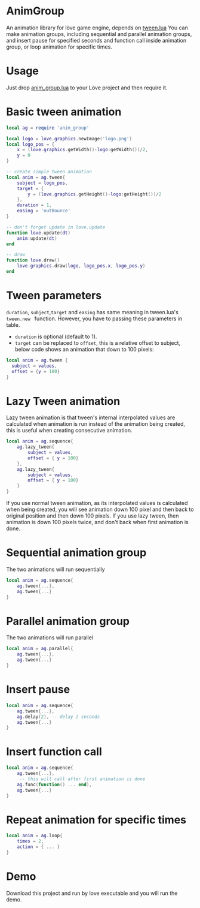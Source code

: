 # AnimGroup
An animation library for löve game engine, depends on [tween.lua](https://github.com/kikito/tween.lua)
You can make animation groups, including sequential and parallel animation groups, 
and insert pause for specified seconds and function call inside animation group, or loop animation for specific times.

# Usage
Just drop [anim_group.lua](https://github.com/Moligaloo/AnimGroup/blob/master/anim_group.lua) to your Löve project and then require it.

# Basic tween animation

```lua
local ag = require 'anim_group'

local logo = love.graphics.newImage('logo.png')
local logo_pos = {
	x = (love.graphics.getWidth()-logo:getWidth())/2,
	y = 0
}

-- create simple tween animation
local anim = ag.tween{
	subject = logo_pos,
	target = {
		y = (love.graphics.getHeight()-logo:getHeight())/2
	},
	duration = 1, 
	easing = 'outBounce'
}

-- don't forget update in love.update
function love.update(dt)
	anim:update(dt)
end

-- draw
function love.draw()
	love.graphics.draw(logo, logo_pos.x, logo_pos.y)
end

```

# Tween parameters
`duration`, `subject`,`target` and `easing` has same meaning in tween.lua's `tween.new ` function. However,  you have to passing these parameters in table.
 * `duration` is optional (default to 1). 
 * `target` can be replaced to `offset`, this is a relative offset to subject, below code shows an animation that down to 100 pixels:
```lua
local anim = ag.tween {
  subject = values,
  offset = {y = 100}
}
```

# Lazy Tween animation
Lazy tween animation is that tween's internal interpolated values are calculated when animation is run instead of the animation being created, this is useful when creating consecutive animation.

```lua
local anim = ag.sequence{
	ag.lazy_tween{
		subject = values,
		offset = { y = 100}
	},
	ag.lazy_tween{
		subject = values,
		offset = { y = 100}
	}
}
```

If you use normal tween animation, as its interpolated values is calculated when being created, you will see animation down 100 pixel and then back to original position and then down 100 pixels. If you use lazy tween, then animation is down 100 pixels twice, and don't back when first animation is done.

# Sequential animation group

The two animations will run sequentially
```lua
local anim = ag.sequence{
	ag.tween{...}, 
	ag.tween{...}
}
```

# Parallel animation group
The two animations will run parallel
```lua
local anim = ag.parallel{
	ag.tween{...}, 
	ag.tween{...}
}
```

# Insert pause
```lua
local anim = ag.sequence{
	ag.tween{...}, 
	ag.delay(2), -- delay 2 seconds
	ag.tween{...}
}
```

# Insert function call
```lua
local anim = ag.sequence{
	ag.tween{...}, 
	 -- this will call after first animation is done
	ag.func(function() ... end), 
	ag.tween{...}
}
```

# Repeat animation for specific times
```lua
local anim = ag.loop{
	times = 2,
	action = { ... } 
}
```

# Demo
Download this project and run by love executable and you will run the demo.